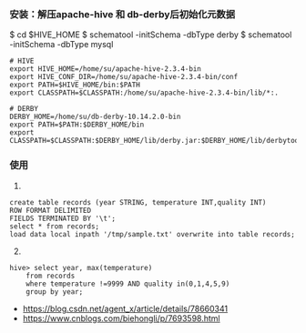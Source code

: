 ### 安装：解压apache-hive 和 db-derby后初始化元数据

$ cd $HIVE_HOME
$ schematool -initSchema -dbType derby
$ schematool -initSchema -dbType mysql

```
# HIVE
export HIVE_HOME=/home/su/apache-hive-2.3.4-bin
export HIVE_CONF_DIR=/home/su/apache-hive-2.3.4-bin/conf
export PATH=$HIVE_HOME/bin:$PATH
export CLASSPATH=$CLASSPATH:/home/su/apache-hive-2.3.4-bin/lib/*:.

# DERBY
DERBY_HOME=/home/su/db-derby-10.14.2.0-bin
export PATH=$PATH:$DERBY_HOME/bin
export CLASSPATH=$CLASSPATH:$DERBY_HOME/lib/derby.jar:$DERBY_HOME/lib/derbytool
```


### 使用

1.

```
create table records (year STRING, temperature INT,quality INT)
ROW FORMAT DELIMITED
FIELDS TERMINATED BY '\t';
select * from records;
load data local inpath '/tmp/sample.txt' overwrite into table records;
```

2. 

```
hive> select year, max(temperature)
    from records
    where temperature !=9999 AND quality in(0,1,4,5,9)
    group by year;
```

- https://blog.csdn.net/agent_x/article/details/78660341
- https://www.cnblogs.com/biehongli/p/7693598.html
